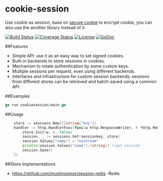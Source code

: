 # cookie-session
Use cookie as session, base on [secure cookie](https://github.com/go-http-utils/cookie) to encrypt cookie, you can also use the another library instead of it.

[![Build Status](https://travis-ci.org/go-http-utils/cookie-session.svg?branch=master)](https://travis-ci.org/go-http-utils/cookie-session)
[![Coverage Status](http://img.shields.io/coveralls/go-http-utils/cookie-session.svg?style=flat-square)](https://coveralls.io/r/go-http-utils/cookie-session)
[![License](http://img.shields.io/badge/license-mit-blue.svg?style=flat-square)](https://raw.githubusercontent.com/go-http-utils/cookie-session/master/LICENSE)
[![GoDoc](http://img.shields.io/badge/go-documentation-blue.svg?style=flat-square)](http://godoc.org/github.com/go-http-utils/cookie-session)

##Features
* Simple API: use it as an easy way to set signed cookies.
* Built-in backends to store sessions in cookies.
* Mechanism to rotate authentication by some custom keys.
* Multiple sessions per request, even using different backends.
* Interfaces and infrastructure for custom session backends: sessions from
  different stores can be retrieved and batch-saved using a common API.

##Examples
```go
go run cookiesession/main.go
```
##Usage
```go
    store := sessions.New([]string{"key"})
	handler := http.HandlerFunc(func(w http.ResponseWriter, r *http.Request) {
		store.Init(w, r, false)
		session, _ := sessions.Get(sessionkey, store)
		session.Values["name"] = "mushroom"
		println(session.Values["name"].(string)) //get session
		session.Save()
	})
```
##Store Implementations
- https://github.com/mushroomsir/session-redis -Redis